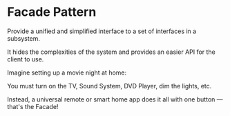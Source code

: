 # Facade Pattern

Provide a unified and simplified interface to a set of interfaces in a subsystem.

It hides the complexities of the system and provides an easier API for the client to use.

Imagine setting up a movie night at home:

You must turn on the TV, Sound System, DVD Player, dim the lights, etc.

Instead, a universal remote or smart home app does it all with one button — that's the Facade!
